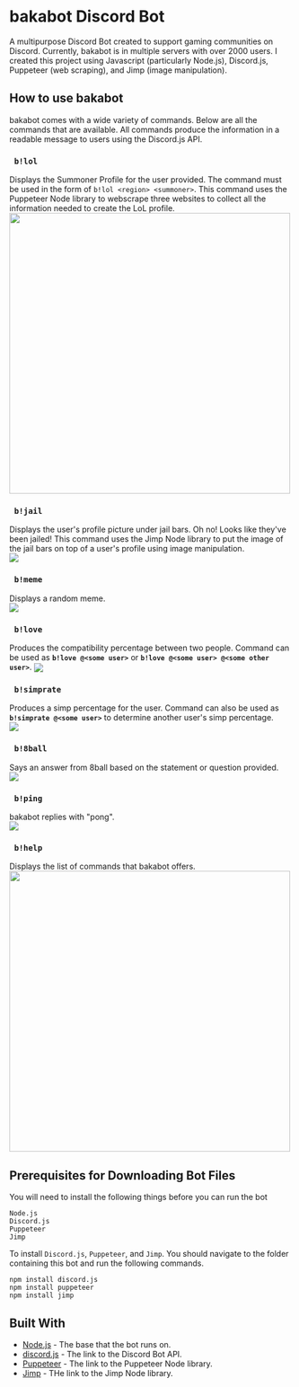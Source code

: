 # bakabot Discord Bot
A multipurpose Discord Bot created to support gaming communities on Discord. Currently, bakabot is in multiple servers with over 2000 users. I created this project using Javascript (particularly Node.js), Discord.js, Puppeteer (web scraping), and Jimp (image manipulation).

## How to use bakabot
bakabot comes with a wide variety of commands. Below are all the commands that are available. All commands produce the information in a readable message to users using the Discord.js API.

### ` b!lol`
Displays the Summoner Profile for the user provided. The command must be used in the form of `b!lol <region> <summoner>`. This command uses the Puppeteer Node library to webscrape three websites to collect all the information needed to create the LoL profile. <br/>
<img align="center" src="readme-imgs/b!lol.png" height="500" width="auto"/>
### ` b!jail`
Displays the user's profile picture under jail bars. Oh no! Looks like they've been jailed! This command uses the Jimp Node library to put the image of the jail bars on top of a user's profile using image manipulation. <br/>
<img align="center" src="readme-imgs/b!jail.png"/>

### ` b!meme`
Displays a random meme. <br/>
<img align="center" src="readme-imgs/b!meme.png"/>

### ` b!love`
Produces the compatibility percentage between two people. Command can be used as **`b!love @<some user>`** or **`b!love @<some user> @<some other user>`**.
<img align="center" src="readme-imgs/b!love.png"/>

### ` b!simprate`
Produces a simp percentage for the user. Command can also be used as **`b!simprate @<some user>`** to determine another user's simp percentage.<br/>
<img align="center" src="readme-imgs/b!love.png"/>

### ` b!8ball`
Says an answer from 8ball based on the statement or question provided. <br/>
<img align="center" src="readme-imgs/b!8ball.png"/>

### ` b!ping`
bakabot replies with "pong". <br/>
<img align="center" src="readme-imgs/b!ping.png"/>

### ` b!help`
Displays the list of commands that bakabot offers. <br/>
<img align="center" src="readme-imgs/b!help.png" height="500" width="auto"/>


## Prerequisites for Downloading Bot Files
You will need to install the following things before you can run the bot
```
Node.js
Discord.js
Puppeteer
Jimp
```
To install `Discord.js`, `Puppeteer`, and `Jimp`. You should navigate to the folder containing this bot and run the following commands.
```
npm install discord.js
npm install puppeteer
npm install jimp
```

## Built With

* [Node.js](https://nodejs.org/en/) - The base that the bot runs on.
* [discord.js](https://discord.js.org/#/) - The link to the Discord Bot API.
* [Puppeteer](https://pptr.dev/) - The link to the Puppeteer Node library.
* [Jimp](https://github.com/oliver-moran/jimp#readme) - THe link to the Jimp Node library.

